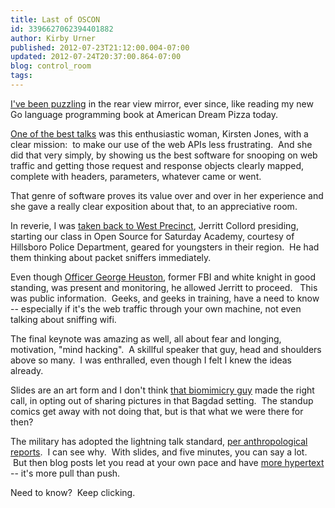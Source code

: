```yaml
---
title: Last of OSCON
id: 3396627062394401882
author: Kirby Urner
published: 2012-07-23T21:12:00.004-07:00
updated: 2012-07-24T20:37:00.864-07:00
blog: control_room
tags: 
---
```


[I've been puzzling](http://mathforum.org/kb/thread.jspa?threadID=2391310) in the rear view mirror, ever since, like reading my new Go language programming book at American Dream Pizza today.

[One of the best talks](http://www.oscon.com/oscon2012/public/schedule/detail/23186) was this enthusiastic woman, Kirsten Jones, with a clear mission:  to make our use of the web APIs less frustrating.  And she did that very simply, by showing us the best software for snooping on web traffic and getting those request and response objects clearly mapped, complete with headers, parameters, whatever came or went. 

That genre of software proves its value over and over in her experience and she gave a really clear exposition about that, to an appreciative room.

In reverie, I was [taken back to West Precinct](http://worldgame.blogspot.com/2009/06/at-work-again.html), Jerritt Collord presiding, starting our class in Open Source for Saturday Academy, courtesy of Hillsboro Police Department, geared for youngsters in their region.  He had them thinking about packet sniffers immediately. 

Even though [Officer George Heuston](http://mybizmo.blogspot.com/2005/03/wanderers-meeting-2005315.html), former FBI and white knight in good standing, was present and monitoring, he allowed Jerritt to proceed.   This was public information.  Geeks, and geeks in training, have a need to know -- especially if it's the web traffic through your own machine, not even talking about sniffing wifi.

The final keynote was amazing as well, all about fear and longing, motivation, "mind hacking".  A skillful speaker that guy, head and shoulders above so many.  I was enthralled, even though I felt I knew the ideas already.

Slides are an art form and I don't think [that biomimicry guy](http://mybizmo.blogspot.com/2012/06/another-omsi-pub.html) made the right call, in opting out of sharing pictures in that Bagdad setting.  The standup comics get away with not doing that, but is that what we were there for then? 

The military has adopted the lightning talk standard, [per anthropological reports](http://controlroom.blogspot.com/2011/04/roller-coaster-at-reed.html).  I can see why.  With slides, and five minutes, you can say a lot.  But then blog posts let you read at your own pace and have [more hypertext](http://mathforum.org/kb/message.jspa?messageID=7852816) -- it's more pull than push. 

Need to know?  Keep clicking.